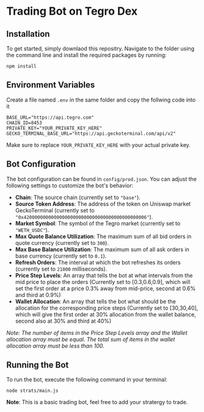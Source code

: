 **Trading Bot on Tegro Dex**
=====================

**Installation**
---------------
To get started, simply downlaod this repositry. Navigate to the folder using the command line and install the required packages by running:

`npm install`


**Environment Variables**
-------------------
Create a file named `.env` in the same folder and copy the follwing code into it

```
BASE_URL="https://api.tegro.com"
CHAIN_ID=8453
PRIVATE_KEY="YOUR_PRIVATE_KEY_HERE"
GECKO_TERMINAL_BASE_URL="https://api.geckoterminal.com/api/v2"
```

Make sure to replace `YOUR_PRIVATE_KEY_HERE` with your actual private key.


**Bot Configuration**
-----------------
The bot configuration can be found in `config/prod.json`. You can adjust the following settings to customize the bot's behavior:

* **Chain**: The source chain (currently set to `"base"`).
* **Source Token Address**: The address of the token on Uniswap market GeckoTerminal (currently set to `"0x420000000000000000000000000000000000000000006"`).
* **Market Symbol**: The symbol of the Tegro market (currently set to `"WETH_USDC"`).
* **Max Quote Balance Utilization**: The maximum sum of all bid orders in quote currency (currently set to `300`).
* **Max Base Balance Utilization**: The maximum sum of all ask orders in base currency (currently set to `0.1`).
* **Refresh Orders**: The interval at which the bot refreshes its orders (currently set to `21000` milliseconds).
* **Price Step Levels**: An array that tells the bot at what intervals from the mid price to place the orders (Currently set to [0.3,0.6,0.9], which will set the first order at a price 0.3% away from mid-price, second at 0.6% and third at 0.9%)
* **Wallet Allocation**: An array that tells the bot what should be the allocation for the corresponding price steps (Currently set to [30,30,40], which will give the first order at 30% allocation from the wallet balance, second also at 30% and third at 40%)

_Note: The number of items in the Price Step Levels array and the Wallet allocation array must be equal. The total sum of items in the wallet allocation array must be less than 100._


**Running the Bot**
---------------
To run the bot, execute the following command in your terminal:

`node strats/main.js`


**Note**: This is a basic trading bot, feel free to add your stratergy to trade.

